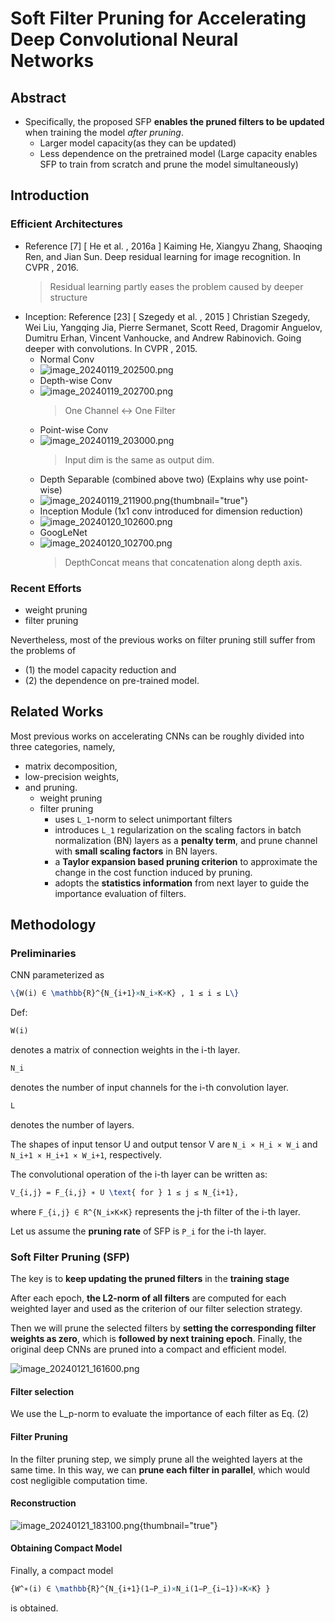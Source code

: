 # Soft Filter Pruning for Accelerating Deep Convolutional Neural Networks

## Abstract

- Specifically, the proposed SFP **enables the pruned filters to be updated** when training the model _after pruning_.
  - Larger model capacity(as they can be updated)
  - Less dependence on the pretrained model (Large capacity enables SFP to train from scratch and prune the model simultaneously)

## Introduction

### Efficient Architectures
- Reference [7] [ He et al. , 2016a ] Kaiming  He,  Xiangyu  Zhang,  Shaoqing Ren, and Jian Sun. Deep residual learning for image recognition. In CVPR , 2016.
  > Residual learning partly eases the problem caused by deeper structure
- Inception: Reference [23] [ Szegedy et al. , 2015 ] Christian Szegedy, Wei Liu, Yangqing Jia,  Pierre  Sermanet,  Scott  Reed,  Dragomir  Anguelov, Dumitru  Erhan,  Vincent  Vanhoucke,  and  Andrew  Rabinovich. Going deeper with convolutions. In CVPR , 2015.
  - Normal Conv
  - ![image_20240119_202500.png](image_20240119_202500.png)
  - Depth-wise Conv 
  - ![image_20240119_202700.png](image_20240119_202700.png)
    > One Channel <-> One Filter
  - Point-wise Conv
  - ![image_20240119_203000.png](image_20240119_203000.png)
    > Input dim is the same as output dim.
  - Depth Separable (combined above two) (Explains why use point-wise)
  - ![image_20240119_211900.png](image_20240119_211900.png){thumbnail="true"}
  - Inception Module (1x1 conv introduced for dimension reduction)
  - ![image_20240120_102600.png](image_20240120_102600.png)
  - GoogLeNet
  - ![image_20240120_102700.png](image_20240120_102700.png)
    > DepthConcat means that concatenation along depth axis.
    > 
    > <a href="https://hacktildawn.com/2016/09/25/inception-modules-explained-and-implemented/"></a>

### Recent Efforts
- weight pruning
- filter pruning

Nevertheless, most of the previous works on filter pruning 
still suffer from the problems of 
- (1) the model capacity reduction and 
- (2) the dependence on pre-trained model.

## Related Works
Most previous works on accelerating CNNs can be roughly divided into three categories, namely, 
- matrix decomposition, 
- low-precision weights, 
- and pruning.
  - weight pruning
  - filter pruning
    - uses `L_1`-norm to select unimportant filters
    - introduces `L_1` regularization on the scaling factors in batch normalization (BN) layers as a **penalty term**, and prune channel with **small scaling factors** in BN layers.
    - a **Taylor expansion based pruning criterion** to approximate the change in the cost function induced by pruning.
    - adopts the **statistics information** from next layer to guide the importance evaluation of filters.


## Methodology

### Preliminaries

CNN parameterized as 
```tex
\{W(i) ∈ \mathbb{R}^{N_{i+1}×N_i×K×K} , 1 ≤ i ≤ L\}

```

Def:

```tex
W(i)
``` 
denotes a matrix of connection weights in the i-th layer. 
```tex
N_i
``` 
denotes the number of input channels for the i-th convolution layer. 
```tex
L
```
denotes the number of layers.

The shapes of input tensor U and output tensor V are `N_i × H_i × W_i` and `N_i+1 × H_i+1 × W_i+1`, respectively.

The convolutional operation of the i-th layer can be written as:

```tex 
V_{i,j} = F_{i,j} ∗ U \text{ for } 1 ≤ j ≤ N_{i+1},
```

where `F_{i,j} ∈ R^{N_i×K×K}` represents the j-th filter of the i-th layer.

Let us assume the **pruning rate** of SFP is `P_i` for the i-th layer.

### Soft Filter Pruning (SFP)

The key is to **keep updating the pruned filters** in the **training stage**

After each epoch, **the L2-norm of all filters** are computed for each weighted layer and used as the criterion of our filter selection strategy.

Then we will prune the selected filters by **setting the corresponding filter weights as zero**, which is **followed by next training epoch**. Finally, the original deep CNNs are pruned into a compact and efficient model.

![image_20240121_161600.png](image_20240121_161600.png)

#### Filter selection

We use the L_p-norm to evaluate the importance of each filter as Eq. (2)

#### Filter Pruning
In the filter pruning step, we simply prune all the weighted layers at the same time. In this way, we can **prune each filter in parallel**, which would cost negligible computation time.

#### Reconstruction

![image_20240121_183100.png](image_20240121_183100.png){thumbnail="true"}

#### Obtaining Compact Model
Finally, a compact model
```tex 
{W^∗(i) ∈ \mathbb{R}^{N_{i+1}(1−P_i)×N_i(1−P_{i−1})×K×K} }
``` 
is obtained.




